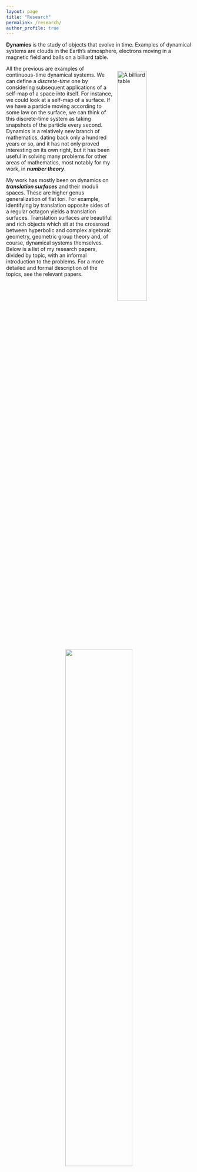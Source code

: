 ```yaml
---
layout: page
title: "Research"
permalink: /research/
author_profile: true
---
```


**Dynamics** is the study of objects that evolve in time. Examples of dynamical systems are clouds in the Earth’s atmosphere, electrons moving in a magnetic field and balls on a billiard table.

<img style="float: right; width:40%; margin-left:2%; margin-bottom:2%; margin-top:3%;" src="../images/billiard.jpg" title="A billiard table">

All the previous are examples of continuous-time dynamical systems. We can define a *discrete-time* one by considering subsequent applications of a self-map of a space into itself. For instance, we could look at a self-map of a surface. If we have a particle moving according to some law on the surface, we can think of this discrete-time system as taking snapshots of the particle every second.
Dynamics is a relatively new branch of mathematics, dating back only a hundred years or so, and it has not only proved interesting on its own right, but it has been useful in solving many problems for other areas of mathematics, most notably for my work, in **_number theory_**.

My work has mostly been on dynamics on **_translation surfaces_** and their moduli spaces. These are higher genus generalization of flat tori. For example, identifying by translation opposite sides of a regular octagon yields a translation surfaces.
Translation surfaces are beautiful and rich objects which sit at the crossroad between hyperbolic and complex algebraic geometry, geometric group theory and, of course, dynamical systems themselves.
Below is a list of my research papers, divided by topic, with an informal introduction to the problems. For a more detailed and formal description of the topics, see the relevant papers.

<!-- <p float="left">
  <img src="http://ancientrome.ru/art/artwork/mosaic/rom/santa-costanza-roma/cos002.jpg" width="75%" />
  <img src="https://upload.wikimedia.org/wikipedia/commons/a/ad/ModularGroup-FundamentalDomain-01.png" width="20%" title="The fundamental domain for SL(2,Z)">
</p> -->
<center><img src="../images/hyperbolic.svg" width="60%"></center>

## Lagrange Spectrum
**_Diophantine approximation_** is the area of number theory which studies how well real numbers can be approximate by rational ones.
It dates back to the 19th century and it has been generalized to a variety of context.
Badly approximable numbers are real numbers which cannot be approximated better than quadratically in the denominator of the rational approximand.
Given a badly approximable number, we can improve this quadratic error by a constant factor.
The union of such constants forms the **_Lagrange Spectrum_**, a classical object in Diophantine approximation.
Using a different point of view, the Spectrum has been generalized to hyperbolic surfaces (via the well-known link between continued fractions and geodesic flow on the modular surface) and to a particularly symmetric kind of translation surfaces, called Veech surfaces.
The idea behind this generalization is that the Lagrange Spectrum measures the asymptotic excursions of geodesics into cusps, and thus has a natural dynamical interpretation.
Together with Luca Marchese and Corinna Ulcigrai, we proved that the Spectrum of a Veech surface and of a hyperbolic one both contain a semi-infinite interval, called *Hall ray*.
In the hyperbolic case we furthermore prove that this is stable under small perturbations of the way in which we measure the excursions into the cusps.

#### Papers
1. Mauro Artigiani, Luca Marchese and Corinna Ulcigrai: [*Persistent Hall rays for Lagrange spectra at cusps of Riemann surfaces*](https://doi.org/10.1017/etds.2018.143). Accepted for publication in *Ergodic Theory and Dynamical Systems*. [arXiv](https://arxiv.org/abs/1710.02042).
2. Mauro Artigiani, Luca Marchese and Corinna Ulcigrai: [*The Lagrange spectrum of a Veech surface has a Hall ray*](https://doi.org/10.4171/GGD/384), Groups, Geometry, and Dynamics, **10** (2016), 1287--1337. [arXiv version](https://arxiv.org/abs/1409.7023)

<center>
<figure>
<img src="http://ancientrome.ru/art/artwork/mosaic/rom/santa-costanza-roma/cos002.jpg" width="90%">
<figcaption>A hyperbolic mosaic in the church of Santa Costanza in Rome. Photo taken from <a href="http://ancientrome.ru/art/artworken/img.htm?id=6707">here.</a></figcaption>
</figure>
</center>

## Eaton lenses and infinite translation surfaces
<img style="float: left; width:25%; margin-right:2%; margin-bottom:2%; margin-top:3%;"  src="../images/eaton.svg" width="40%" title="An Eaton lens">
In the last ten years there has been a growing interest on **_infinite_** translation surfaces, where the adjective infinite can stand both for infinite topological type and for infinite area.
I have been working on the surface obtained from an infinitely periodic pattern of identical Eaton lenses in the plane. These lenses are examples of perfect retroflector, meaning that when a light-ray comes into one of them it gets reflected exactly in the same direction but with opposite orientation. Via a standard procedure this yields an infinite (both in genus and area) translation surface.
The geodesic flow on this family of surfaces has been shown to be generically non-ergodic, in contrast to what happens for compact translation surfaces, where the flow in almost every direction is uniquely ergodic. More precisely, a trajectory of the flow in a generic direction on a generic surface is trapped inside an infinite strip of bounded width.
I have constructed exceptional surfaces on which the flow in the vertical direction is ergodic and, in particular, fill out the infinite surface. The set of these exceptional surfaces is small in the sense of measure due to the above result, but I showed that it has big Hausdorff dimension.

#### Papers
1. Mauro Artigiani: [*Exceptional ergodic directions in Eaton lenses*](https://doi.org/10.1007/s11856-017-1509-8), Israel Journal of Mathematics, **220** (2017), 29--56. [arXiv version](https://arxiv.org/abs/1503.02191)
